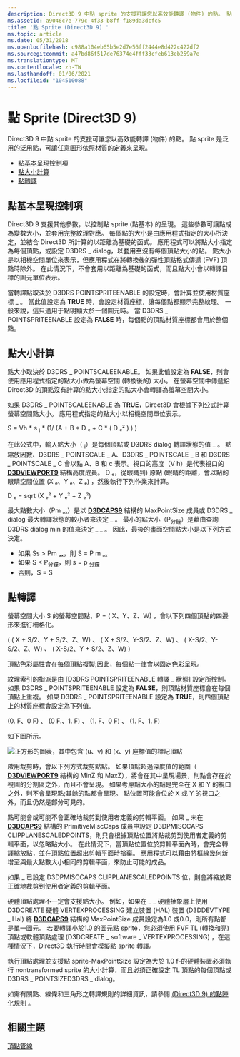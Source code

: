 ```yaml
---
description: Direct3D 9 中點 sprite 的支援可讓您以高效能轉譯 (物件) 的點。 點 sprite 是泛用的泛用點，可讓任意圖形依照材質的定義來呈現。
ms.assetid: a9046c7e-779c-4f33-b8ff-f189da3dcfc5
title: '點 Sprite (Direct3D 9) '
ms.topic: article
ms.date: 05/31/2018
ms.openlocfilehash: c988a104eb65b5e2d7e56ff2444e8d422c422df2
ms.sourcegitcommit: a47bd86f517de76374e4fff33cfeb613eb259a7e
ms.translationtype: MT
ms.contentlocale: zh-TW
ms.lasthandoff: 01/06/2021
ms.locfileid: "104510088"
---
```

# <a name="point-sprites-direct3d-9"></a>點 Sprite (Direct3D 9) 

Direct3D 9 中點 sprite 的支援可讓您以高效能轉譯 (物件) 的點。 點 sprite 是泛用的泛用點，可讓任意圖形依照材質的定義來呈現。

-   [點基本呈現控制項](#point-primitive-rendering-controls)
-   [點大小計算](#point-size-computations)
-   [點轉譯](#point-rendering)

## <a name="point-primitive-rendering-controls"></a>點基本呈現控制項

Direct3D 9 支援其他參數，以控制點 sprite (點基本) 的呈現。 這些參數可讓點成為變數大小，並套用完整紋理對應。 每個點的大小是由應用程式指定的大小所決定，並結合 Direct3D 所計算的以距離為基礎的函式。 應用程式可以將點大小指定為每個頂點，或設定 D3DRS \_ dialog，以套用至沒有每個頂點大小的點。 點大小是以相機空間單位來表示，但應用程式在將轉換後的彈性頂點格式傳遞 (FVF) 頂點時除外。 在此情況下，不會套用以距離為基礎的函式，而且點大小會以轉譯目標的圖元單位表示。

當轉譯點取決於 D3DRS POINTSPRITEENABLE 的設定時，會計算並使用材質座標 \_ 。 當此值設定為 **TRUE** 時，會設定材質座標，讓每個點都顯示完整紋理。 一般來說，這只適用于點明顯大於一個圖元時。 當 D3DRS \_ POINTSPRITEENABLE 設定為 **FALSE** 時，每個點的頂點材質座標都會用於整個點。

## <a name="point-size-computations"></a>點大小計算

點大小取決於 D3DRS \_ POINTSCALEENABLE。 如果此值設定為 **FALSE**，則會使用應用程式指定的點大小做為螢幕空間 (轉換後的) 大小。 在螢幕空間中傳遞給 Direct3D 的頂點沒有計算的點大小;指定的點大小會轉譯為螢幕空間大小。

如果 D3DRS \_ POINTSCALEENABLE 為 **TRUE**，Direct3D 會根據下列公式計算螢幕空間點大小。 應用程式指定的點大小以相機空間單位表示。

S = Vh \* s <sub>i</sub> \* (1/ (A + B \* D ₑ + C \* ( D ₑ² ) ) ) 

在此公式中，輸入點大小（ <sub>i</sub>）是每個頂點或 D3DRS dialog 轉譯狀態的值 \_ 。 點縮放因數、D3DRS \_ POINTSCALE \_ A、D3DRS \_ POINTSCALE \_ B 和 D3DRS \_ POINTSCALE \_ C 會以點 A、B 和 c 表示。視口的高度（V h）是代表視口的 [**D3DVIEWPORT9**](d3dviewport9.md) 結構高度成員。 D ₑ，從眼睛到) 原點 (眼睛的距離，會以點的眼睛空間位置 (X ₑ、Y ₑ、Z ₑ) ，然後執行下列作業來計算。

D ₑ = sqrt (X ₑ² + Y ₑ² + Z ₑ²) 

最大點數大小（Pm ₐₓ）是以 [**D3DCAPS9**](/windows/desktop/api/D3D9Caps/ns-d3d9caps-d3dcaps9) 結構的 MaxPointSize 成員或 D3DRS \_ dialog 最大轉譯狀態的較小者來決定 \_ 。 最小的點大小（P<sub>分鐘</sub>）是藉由查詢 D3DRS dialog min 的值來決定 \_ \_ 。 因此，最後的畫面空間點大小是以下列方式決定。

-   如果 Ss > Pm ₐₓ，則 S = P m ₐₓ
-   如果 S < P<sub>分鐘</sub>，則 s = p <sub>分鐘</sub>
-   否則，S = S

## <a name="point-rendering"></a>點轉譯

螢幕空間大小 S 的螢幕空間點、P = ( X、Y、Z、W) ，會以下列四個頂點的四邊形來進行柵格化。

 ( ( X + S/2、Y + S/2、Z、W) 、 ( X + S/2、Y-S/2、Z、W) 、 ( X-S/2、Y-S/2、Z、W) 、 ( X-S/2、Y + S/2、Z、W) ) 

頂點色彩屬性會在每個頂點複製;因此，每個點一律會以固定色彩呈現。

紋理索引的指派是由 [D3DRS POINTSPRITEENABLE 轉譯 \_ 狀態] 設定所控制。 如果 D3DRS \_ POINTSPRITEENABLE 設定為 **FALSE**，則頂點材質座標會在每個頂點上重複。 如果 D3DRS \_ POINTSPRITEENABLE 設定為 **TRUE**，則四個頂點上的材質座標會設定為下列值。

 (0. F、0 F) 、 (0 F.、1. F) 、 (1. F、0 F) 、 (1. F、1. F) 

如下圖所示。

![正方形的圖表，其中包含 (u、v) 和 (x、y) 座標值的標記頂點](images/spritepoint.png)

啟用裁剪時，會以下列方式裁剪點點。 如果頂點超過深度值的範圍（ [**D3DVIEWPORT9**](d3dviewport9.md) 結構的 MinZ 和 MaxZ），將會在其中呈現場景，則點會存在於視圖的分割區之外，而且不會呈現。 如果考慮點大小的點是完全在 X 和 Y 的視口之外，則不會呈現點;其餘的點都會呈現。 點位置可能會位於 X 或 Y 的視口之外，而且仍然是部分可見的。

點可能會或可能不會正確地裁剪到使用者定義的剪輯平面。 如果 \_ 未在 [**D3DCAPS9**](/windows/desktop/api/D3D9Caps/ns-d3d9caps-d3dcaps9) 結構的 PrimitiveMiscCaps 成員中設定 D3DPMISCCAPS CLIPPLANESCALEDPOINTS，則只會根據頂點位置將點裁剪到使用者定義的剪輯平面，以忽略點大小。 在此情況下，當頂點位置位於剪輯平面內時，會完全轉譯縮放點，並在頂點位置超出剪輯平面時捨棄。 應用程式可以藉由將框線幾何新增至與最大點數大小相同的剪輯平面，來防止可能的成品。

如果 \_ 已設定 D3DPMISCCAPS CLIPPLANESCALEDPOINTS 位，則會將縮放點正確地裁剪到使用者定義的剪輯平面。

硬體頂點處理不一定會支援點大小。 例如，如果在 \_ \_ 硬體抽象層上使用 D3DCREATE 硬體 VERTEXPROCESSING 建立裝置 (HAL) 裝置 (D3DDEVTYPE \_ Hal) 將 [**D3DCAPS9**](/windows/desktop/api/D3D9Caps/ns-d3d9caps-d3dcaps9) 結構的 MaxPointSize 成員設定為1.0 或0.0，則所有點都是單一圖元。 若要轉譯小於1.0 的圖元點 sprite，您必須使用 FVF TL (轉換和亮) 頂點或軟體頂點處理 (D3DCREATE \_ software \_ VERTEXPROCESSING) ，在這種情況下，Direct3D 執行時間會模擬點 sprite 轉譯。

執行頂點處理並支援點 sprite-MaxPointSize 設定為大於 1.0 f-的硬體裝置必須執行 nontransformed sprite 的大小計算，而且必須正確設定 TL 頂點的每個頂點或 D3DRS \_ POINTSIZED3DRS \_ dialog。

如需有關點、線條和三角形之轉譯規則的詳細資訊，請參閱 [ (Direct3D 9) 的點陣化規則 ](rasterization-rules.md)。

## <a name="related-topics"></a>相關主題

<dl> <dt>

[頂點管線](vertex-pipeline.md)
</dt> </dl>

 

 




